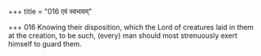 +++
title = "016 एवं स्वभावम्"

+++
016	Knowing their disposition, which the Lord of creatures laid in them at the creation, to be such, (every) man should most strenuously exert himself to guard them.